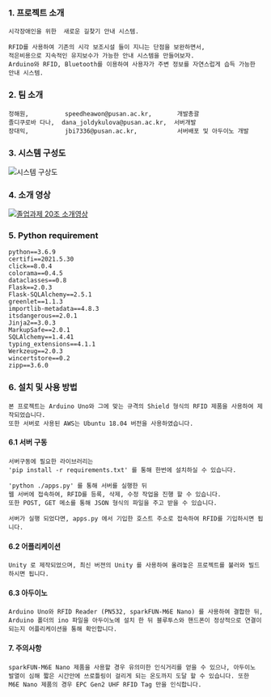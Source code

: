 ### 1. 프로젝트 소개
```
시각장애인을 위한  새로운 길찾기 안내 시스템.

RFID를 사용하여 기존의 시각 보조시설 들이 지니는 단점을 보완하면서,
적은비용으로 지속적인 유지보수가 가능한 안내 시스템을 만들어보자.
Arduino와 RFID, Bluetooth를 이용하여 사용자가 주변 정보를 자연스럽게 습득 가능한 안내 시스템.
```

### 2. 팀 소개
```
정해원,          speedheawon@pusan.ac.kr,       개발총괄
졸디쿠로바 다나,  dana_joldykulova@pusan.ac.kr,  서버개발
장대익,          jbi7336@pusan.ac.kr,           서버배포 및 아두이노 개발
```

### 3. 시스템 구성도
![시스템 구상도](https://user-images.githubusercontent.com/35110792/195494080-891fd16f-d3c3-4c89-9dc6-10bc4d00f8dd.png)

### 4. 소개 영상
[![졸업과제 20조 소개영상](http://img.youtube.com/vi/_BsLkW4PqcM/0.jpg)](https://youtu.be/_BsLkW4PqcM)

### 5. Python requirement
```
python==3.6.9
certifi==2021.5.30
click==8.0.4
colorama==0.4.5
dataclasses==0.8
Flask==2.0.3
Flask-SQLAlchemy==2.5.1
greenlet==1.1.3
importlib-metadata==4.8.3
itsdangerous==2.0.1
Jinja2==3.0.3
MarkupSafe==2.0.1
SQLAlchemy==1.4.41
typing_extensions==4.1.1
Werkzeug==2.0.3
wincertstore==0.2
zipp==3.6.0
```

### 6. 설치 및 사용 방법
```
본 프로젝트는 Arduino Uno와 그에 맞는 규격의 Shield 형식의 RFID 제품을 사용하여 제작되었습니다.
또한 서버로 사용된 AWS는 Ubuntu 18.04 버전을 사용하였습니다.
```
#### 6.1 서버 구동

```
서버구동에 필요한 라이브러리는
'pip install -r requirements.txt' 를 통해 한번에 설치하실 수 있습니다.

'python ./apps.py' 를 통해 서버를 실행한 뒤
웹 서버에 접속하여, RFID를 등록, 삭제, 수정 작업을 진행 할 수 있습니다.
또한 POST, GET 메소를 통해 JSON 형식의 파일을 주고 받을 수 있습니다.

서버가 실행 되었다면, apps.py 에서 기입한 호스트 주소로 접속하여 RFID를 기입하시면 됩니다.
```
#### 6.2 어플리케이션
```
Unity 로 제작되었으며, 최신 버젼의 Unity 를 사용하여 올려놓은 프로젝트를 불러와 빌드하시면 됩니다.
```
#### 6.3 아두이노
```
Arduino Uno와 RFID Reader (PN532, sparkFUN-M6E Nano) 를 사용하여 결합한 뒤,
Arduino 폴더의 ino 파일을 아두이노에 설치 한 뒤 블루투스와 핸드폰이 정상적으로 연결이 되는지 어플리케이션을 통해 확인합니다.
```
#### 7. 주의사항
```
sparkFUN-M6E Nano 제품을 사용할 경우 유의미한 인식거리를 얻을 수 있으나, 아두이노 발열이 심해 짧은 시간안에 쓰로틀링이 걸리게 되는 온도까지 도달 할 수 있습니다. 또한 M6E Nano 제품의 경우 EPC Gen2 UHF RFID Tag 만을 인식합니다.
```